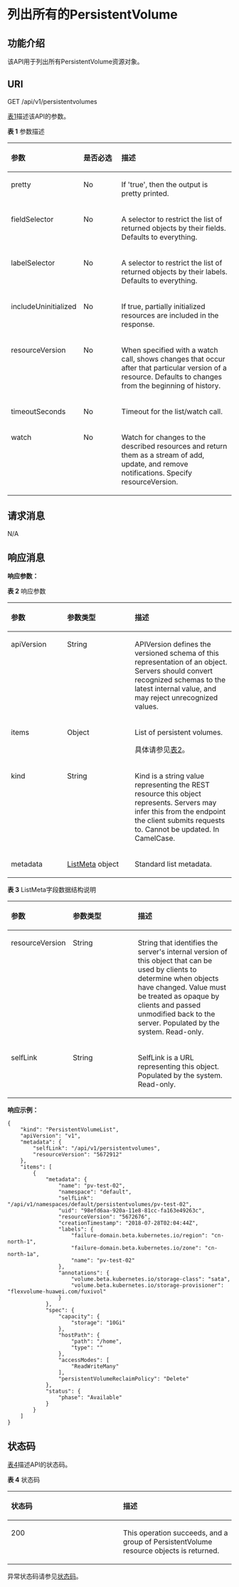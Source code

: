 # 列出所有的PersistentVolume<a name="cce_02_0081"></a>

## 功能介绍<a name="sf7e61042b8f443ffaba2eede91eb90a2"></a>

该API用于列出所有PersistentVolume资源对象。

## URI<a name="s400c42cac85c4b71a31cc649b53f17d7"></a>

GET /api/v1/persistentvolumes

[表1](#tbf6cfcabd5e94f8bbbf94427987ba7b4)描述该API的参数。

**表 1**  参数描述

<a name="tbf6cfcabd5e94f8bbbf94427987ba7b4"></a>
<table><thead align="left"><tr id="r6af560f2f36b4afc9de828d2ab6c0224"><th class="cellrowborder" valign="top" width="22.06%" id="mcps1.2.4.1.1"><p id="ad8ed9453c46247148343cf801966069e"><a name="ad8ed9453c46247148343cf801966069e"></a><a name="ad8ed9453c46247148343cf801966069e"></a>参数</p>
</th>
<th class="cellrowborder" valign="top" width="19.99%" id="mcps1.2.4.1.2"><p id="p28684502201939"><a name="p28684502201939"></a><a name="p28684502201939"></a>是否必选</p>
</th>
<th class="cellrowborder" valign="top" width="57.95%" id="mcps1.2.4.1.3"><p id="p41743360201939"><a name="p41743360201939"></a><a name="p41743360201939"></a>描述</p>
</th>
</tr>
</thead>
<tbody><tr id="r16669450f0ab41df8933a056448202e8"><td class="cellrowborder" valign="top" width="22.06%" headers="mcps1.2.4.1.1 "><p id="abab60d7ebc4348ceaec1b212d62c0e12"><a name="abab60d7ebc4348ceaec1b212d62c0e12"></a><a name="abab60d7ebc4348ceaec1b212d62c0e12"></a>pretty</p>
</td>
<td class="cellrowborder" valign="top" width="19.99%" headers="mcps1.2.4.1.2 "><p id="af4d487b0928b4c91b85447452feb2cd4"><a name="af4d487b0928b4c91b85447452feb2cd4"></a><a name="af4d487b0928b4c91b85447452feb2cd4"></a>No</p>
</td>
<td class="cellrowborder" valign="top" width="57.95%" headers="mcps1.2.4.1.3 "><p id="a93b84444ef8a417bb4630276039de34e"><a name="a93b84444ef8a417bb4630276039de34e"></a><a name="a93b84444ef8a417bb4630276039de34e"></a>If 'true', then the output is pretty printed.</p>
</td>
</tr>
<tr id="r921e79f46d3d48ac8899e06ae90f87f4"><td class="cellrowborder" valign="top" width="22.06%" headers="mcps1.2.4.1.1 "><p id="aaf3a19b7f0454befbbe9b488b9a7122e"><a name="aaf3a19b7f0454befbbe9b488b9a7122e"></a><a name="aaf3a19b7f0454befbbe9b488b9a7122e"></a>fieldSelector</p>
</td>
<td class="cellrowborder" valign="top" width="19.99%" headers="mcps1.2.4.1.2 "><p id="a7b0007971d2a469c9b7c509a8d2d7168"><a name="a7b0007971d2a469c9b7c509a8d2d7168"></a><a name="a7b0007971d2a469c9b7c509a8d2d7168"></a>No</p>
</td>
<td class="cellrowborder" valign="top" width="57.95%" headers="mcps1.2.4.1.3 "><p id="a8ec2ca7b087a48c19a937e43f63fb847"><a name="a8ec2ca7b087a48c19a937e43f63fb847"></a><a name="a8ec2ca7b087a48c19a937e43f63fb847"></a>A selector to restrict the list of returned objects by their fields. Defaults to everything.</p>
</td>
</tr>
<tr id="rb915548bc3764378b919ff04924009c1"><td class="cellrowborder" valign="top" width="22.06%" headers="mcps1.2.4.1.1 "><p id="ae1dd8dfc18314ccb9d369830a9165a3c"><a name="ae1dd8dfc18314ccb9d369830a9165a3c"></a><a name="ae1dd8dfc18314ccb9d369830a9165a3c"></a>labelSelector</p>
</td>
<td class="cellrowborder" valign="top" width="19.99%" headers="mcps1.2.4.1.2 "><p id="afe5ddffdd20a4a5182e516caf7542a05"><a name="afe5ddffdd20a4a5182e516caf7542a05"></a><a name="afe5ddffdd20a4a5182e516caf7542a05"></a>No</p>
</td>
<td class="cellrowborder" valign="top" width="57.95%" headers="mcps1.2.4.1.3 "><p id="ab72bc3ae9cc944e3b929f3a59da5c68a"><a name="ab72bc3ae9cc944e3b929f3a59da5c68a"></a><a name="ab72bc3ae9cc944e3b929f3a59da5c68a"></a>A selector to restrict the list of returned objects by their labels. Defaults to everything.</p>
</td>
</tr>
<tr id="r3534cb2328464748ac4ebfc74600705d"><td class="cellrowborder" valign="top" width="22.06%" headers="mcps1.2.4.1.1 "><p id="af991179441b9405b8c432af4e4ef7007"><a name="af991179441b9405b8c432af4e4ef7007"></a><a name="af991179441b9405b8c432af4e4ef7007"></a>includeUninitialized</p>
</td>
<td class="cellrowborder" valign="top" width="19.99%" headers="mcps1.2.4.1.2 "><p id="a8acd212117cd4f20a6f4f7e494317af2"><a name="a8acd212117cd4f20a6f4f7e494317af2"></a><a name="a8acd212117cd4f20a6f4f7e494317af2"></a>No</p>
</td>
<td class="cellrowborder" valign="top" width="57.95%" headers="mcps1.2.4.1.3 "><p id="a7b3cd02ad20c4862a165b5911e72e5ab"><a name="a7b3cd02ad20c4862a165b5911e72e5ab"></a><a name="a7b3cd02ad20c4862a165b5911e72e5ab"></a>If true, partially initialized resources are included in the response.</p>
</td>
</tr>
<tr id="r301923f3838d459eb1d67b564857f7fb"><td class="cellrowborder" valign="top" width="22.06%" headers="mcps1.2.4.1.1 "><p id="zh-cn_topic_0079615014_p252141194858"><a name="zh-cn_topic_0079615014_p252141194858"></a><a name="zh-cn_topic_0079615014_p252141194858"></a>resourceVersion</p>
</td>
<td class="cellrowborder" valign="top" width="19.99%" headers="mcps1.2.4.1.2 "><p id="aa3a7909553dc495bb5de644fe3dd8139"><a name="aa3a7909553dc495bb5de644fe3dd8139"></a><a name="aa3a7909553dc495bb5de644fe3dd8139"></a>No</p>
</td>
<td class="cellrowborder" valign="top" width="57.95%" headers="mcps1.2.4.1.3 "><p id="a1a8b9824958546b6960819b8b46185e5"><a name="a1a8b9824958546b6960819b8b46185e5"></a><a name="a1a8b9824958546b6960819b8b46185e5"></a>When specified with a watch call, shows changes that occur after that particular version of a resource. Defaults to changes from the beginning of history.</p>
</td>
</tr>
<tr id="r430b3cf656354984a9c00f2ae6b2f39c"><td class="cellrowborder" valign="top" width="22.06%" headers="mcps1.2.4.1.1 "><p id="a3e0e853a80f749bdabde27857790df80"><a name="a3e0e853a80f749bdabde27857790df80"></a><a name="a3e0e853a80f749bdabde27857790df80"></a>timeoutSeconds</p>
</td>
<td class="cellrowborder" valign="top" width="19.99%" headers="mcps1.2.4.1.2 "><p id="a4f0494d334f24f5ba645dd79d7d5af15"><a name="a4f0494d334f24f5ba645dd79d7d5af15"></a><a name="a4f0494d334f24f5ba645dd79d7d5af15"></a>No</p>
</td>
<td class="cellrowborder" valign="top" width="57.95%" headers="mcps1.2.4.1.3 "><p id="afdc203f80c7748cf947f9724e04063dd"><a name="afdc203f80c7748cf947f9724e04063dd"></a><a name="afdc203f80c7748cf947f9724e04063dd"></a>Timeout for the list/watch call.</p>
</td>
</tr>
<tr id="rae45e71ecfba48bd86b86c7a3f3de003"><td class="cellrowborder" valign="top" width="22.06%" headers="mcps1.2.4.1.1 "><p id="adb16543fb0d54b98b587516041b8744b"><a name="adb16543fb0d54b98b587516041b8744b"></a><a name="adb16543fb0d54b98b587516041b8744b"></a>watch</p>
</td>
<td class="cellrowborder" valign="top" width="19.99%" headers="mcps1.2.4.1.2 "><p id="ada85fd295cb2478db6c4de13886fca39"><a name="ada85fd295cb2478db6c4de13886fca39"></a><a name="ada85fd295cb2478db6c4de13886fca39"></a>No</p>
</td>
<td class="cellrowborder" valign="top" width="57.95%" headers="mcps1.2.4.1.3 "><p id="afc29214a680c4f2b9af39af8e6ca1fd9"><a name="afc29214a680c4f2b9af39af8e6ca1fd9"></a><a name="afc29214a680c4f2b9af39af8e6ca1fd9"></a>Watch for changes to the described resources and return them as a stream of add, update, and remove notifications. Specify resourceVersion.</p>
</td>
</tr>
</tbody>
</table>

## 请求消息<a name="sfe2a0ff9b685403e99828e084231f0c5"></a>

N/A

## 响应消息<a name="s26637b3073a54198a524722022ff5ab4"></a>

**响应参数：**

**表 2**  响应参数

<a name="t96eb17162dc541b0ac14da07f10d4a59"></a>
<table><thead align="left"><tr id="r9b876eed979f4d8d95cc73130bdcef0c"><th class="cellrowborder" valign="top" width="25.069999999999997%" id="mcps1.2.4.1.1"><p id="a25728619ecab48b6953dc2a9d523978f"><a name="a25728619ecab48b6953dc2a9d523978f"></a><a name="a25728619ecab48b6953dc2a9d523978f"></a>参数</p>
</th>
<th class="cellrowborder" valign="top" width="30.130000000000003%" id="mcps1.2.4.1.2"><p id="p9344806201939"><a name="p9344806201939"></a><a name="p9344806201939"></a>参数类型</p>
</th>
<th class="cellrowborder" valign="top" width="44.800000000000004%" id="mcps1.2.4.1.3"><p id="p18731826201939"><a name="p18731826201939"></a><a name="p18731826201939"></a>描述</p>
</th>
</tr>
</thead>
<tbody><tr id="r81ae86da92b843d4892e839345bb9ba2"><td class="cellrowborder" valign="top" width="25.069999999999997%" headers="mcps1.2.4.1.1 "><p id="a5c610a6a9cb94585a3c8dc123407bbdc"><a name="a5c610a6a9cb94585a3c8dc123407bbdc"></a><a name="a5c610a6a9cb94585a3c8dc123407bbdc"></a>apiVersion</p>
</td>
<td class="cellrowborder" valign="top" width="30.130000000000003%" headers="mcps1.2.4.1.2 "><p id="acf1f5b6b90874a97bb1235462e636c19"><a name="acf1f5b6b90874a97bb1235462e636c19"></a><a name="acf1f5b6b90874a97bb1235462e636c19"></a>String</p>
</td>
<td class="cellrowborder" valign="top" width="44.800000000000004%" headers="mcps1.2.4.1.3 "><p id="a84a7688aa18c44328dff13e3b4ae7a1b"><a name="a84a7688aa18c44328dff13e3b4ae7a1b"></a><a name="a84a7688aa18c44328dff13e3b4ae7a1b"></a>APIVersion defines the versioned schema of this representation of an object. Servers should convert recognized schemas to the latest internal value, and may reject unrecognized values.</p>
</td>
</tr>
<tr id="ra3b61a1c18234ae5895fce21580fa7cf"><td class="cellrowborder" valign="top" width="25.069999999999997%" headers="mcps1.2.4.1.1 "><p id="ae197de9e4fdd41a5bb2b36da2741624f"><a name="ae197de9e4fdd41a5bb2b36da2741624f"></a><a name="ae197de9e4fdd41a5bb2b36da2741624f"></a>items</p>
</td>
<td class="cellrowborder" valign="top" width="30.130000000000003%" headers="mcps1.2.4.1.2 "><p id="aeed7e4fc9cb046bb8a31f51a08a01ba3"><a name="aeed7e4fc9cb046bb8a31f51a08a01ba3"></a><a name="aeed7e4fc9cb046bb8a31f51a08a01ba3"></a>Object</p>
</td>
<td class="cellrowborder" valign="top" width="44.800000000000004%" headers="mcps1.2.4.1.3 "><p id="a6f1336d639b14f52aefdbed32248f795"><a name="a6f1336d639b14f52aefdbed32248f795"></a><a name="a6f1336d639b14f52aefdbed32248f795"></a>List of persistent volumes.</p>
<p id="p43239512330"><a name="p43239512330"></a><a name="p43239512330"></a>具体请参见<a href="创建PersistentVolume-0.md#tfdb73431f39846d4a56ec4eb558e1617">表2</a>。</p>
</td>
</tr>
<tr id="r1eae1b232e4a40a282f48a6c5dcfd2de"><td class="cellrowborder" valign="top" width="25.069999999999997%" headers="mcps1.2.4.1.1 "><p id="a7a01181f00f44f6ab8f5a7308e2962bf"><a name="a7a01181f00f44f6ab8f5a7308e2962bf"></a><a name="a7a01181f00f44f6ab8f5a7308e2962bf"></a>kind</p>
</td>
<td class="cellrowborder" valign="top" width="30.130000000000003%" headers="mcps1.2.4.1.2 "><p id="a6f22d7ee594448ac9671530b2409b5cf"><a name="a6f22d7ee594448ac9671530b2409b5cf"></a><a name="a6f22d7ee594448ac9671530b2409b5cf"></a>String</p>
</td>
<td class="cellrowborder" valign="top" width="44.800000000000004%" headers="mcps1.2.4.1.3 "><p id="ab30461c3d24c4fb09f0f123ef11464e8"><a name="ab30461c3d24c4fb09f0f123ef11464e8"></a><a name="ab30461c3d24c4fb09f0f123ef11464e8"></a>Kind is a string value representing the REST resource this object represents. Servers may infer this from the endpoint the client submits requests to. Cannot be updated. In CamelCase.</p>
</td>
</tr>
<tr id="rf8a0ebda4114493e87e8ed92cdb6f07b"><td class="cellrowborder" valign="top" width="25.069999999999997%" headers="mcps1.2.4.1.1 "><p id="aca8ab7d645b34ec883c36ed5ce5a61f9"><a name="aca8ab7d645b34ec883c36ed5ce5a61f9"></a><a name="aca8ab7d645b34ec883c36ed5ce5a61f9"></a>metadata</p>
</td>
<td class="cellrowborder" valign="top" width="30.130000000000003%" headers="mcps1.2.4.1.2 "><p id="a431bb762c443456daa7cbcbc93a1b21e"><a name="a431bb762c443456daa7cbcbc93a1b21e"></a><a name="a431bb762c443456daa7cbcbc93a1b21e"></a><a href="#t0259714600444a569592dde7d2f11c77">ListMeta</a> object</p>
</td>
<td class="cellrowborder" valign="top" width="44.800000000000004%" headers="mcps1.2.4.1.3 "><p id="a22186cc4bee94b23aa645545743ffbd1"><a name="a22186cc4bee94b23aa645545743ffbd1"></a><a name="a22186cc4bee94b23aa645545743ffbd1"></a>Standard list metadata.</p>
</td>
</tr>
</tbody>
</table>

**表 3**  ListMeta字段数据结构说明

<a name="t0259714600444a569592dde7d2f11c77"></a>
<table><thead align="left"><tr id="r62083060c9ac4d788389dfaff36156f6"><th class="cellrowborder" valign="top" width="25.069999999999997%" id="mcps1.2.4.1.1"><p id="a17fd4491bed6482ca1cb9a83c977e093"><a name="a17fd4491bed6482ca1cb9a83c977e093"></a><a name="a17fd4491bed6482ca1cb9a83c977e093"></a>参数</p>
</th>
<th class="cellrowborder" valign="top" width="30.130000000000003%" id="mcps1.2.4.1.2"><p id="p55506439201939"><a name="p55506439201939"></a><a name="p55506439201939"></a>参数类型</p>
</th>
<th class="cellrowborder" valign="top" width="44.800000000000004%" id="mcps1.2.4.1.3"><p id="p66836606201939"><a name="p66836606201939"></a><a name="p66836606201939"></a>描述</p>
</th>
</tr>
</thead>
<tbody><tr id="r9ef9105ba37d463f9c89317699d38d03"><td class="cellrowborder" valign="top" width="25.069999999999997%" headers="mcps1.2.4.1.1 "><p id="a22e75999705045ddb98446ba0a906555"><a name="a22e75999705045ddb98446ba0a906555"></a><a name="a22e75999705045ddb98446ba0a906555"></a>resourceVersion</p>
</td>
<td class="cellrowborder" valign="top" width="30.130000000000003%" headers="mcps1.2.4.1.2 "><p id="ad0f806bec88d4b60b5019cb693021627"><a name="ad0f806bec88d4b60b5019cb693021627"></a><a name="ad0f806bec88d4b60b5019cb693021627"></a>String</p>
</td>
<td class="cellrowborder" valign="top" width="44.800000000000004%" headers="mcps1.2.4.1.3 "><p id="a0558a3612ad24ef28973afa11def0bbd"><a name="a0558a3612ad24ef28973afa11def0bbd"></a><a name="a0558a3612ad24ef28973afa11def0bbd"></a>String that identifies the server's internal version of this object that can be used by clients to determine when objects have changed. Value must be treated as opaque by clients and passed unmodified back to the server. Populated by the system. Read-only.</p>
</td>
</tr>
<tr id="r7ed17774e0cc459da534582eb6d532e3"><td class="cellrowborder" valign="top" width="25.069999999999997%" headers="mcps1.2.4.1.1 "><p id="abdcb80924b704166a4b0302e10283595"><a name="abdcb80924b704166a4b0302e10283595"></a><a name="abdcb80924b704166a4b0302e10283595"></a>selfLink</p>
</td>
<td class="cellrowborder" valign="top" width="30.130000000000003%" headers="mcps1.2.4.1.2 "><p id="af39bf7dc4ce94309912cf5f6f5e18e2b"><a name="af39bf7dc4ce94309912cf5f6f5e18e2b"></a><a name="af39bf7dc4ce94309912cf5f6f5e18e2b"></a>String</p>
</td>
<td class="cellrowborder" valign="top" width="44.800000000000004%" headers="mcps1.2.4.1.3 "><p id="a14f08edb188142508c0b28b2dbb90274"><a name="a14f08edb188142508c0b28b2dbb90274"></a><a name="a14f08edb188142508c0b28b2dbb90274"></a>SelfLink is a URL representing this object. Populated by the system. Read-only.</p>
</td>
</tr>
</tbody>
</table>

**响应示例：**

```
{
    "kind": "PersistentVolumeList",
    "apiVersion": "v1",
    "metadata": {
        "selfLink": "/api/v1/persistentvolumes",
        "resourceVersion": "5672912"
    },
    "items": [
        {
            "metadata": {
                "name": "pv-test-02",
                "namespace": "default",
                "selfLink": "/api/v1/namespaces/default/persistentvolumes/pv-test-02",
                "uid": "98efd6aa-920a-11e8-81cc-fa163e49263c",
                "resourceVersion": "5672676",
                "creationTimestamp": "2018-07-28T02:04:44Z",
                "labels": {
                    "failure-domain.beta.kubernetes.io/region": "cn-north-1",
                    "failure-domain.beta.kubernetes.io/zone": "cn-north-1a",
                    "name": "pv-test-02"
                },
                "annotations": {
                    "volume.beta.kubernetes.io/storage-class": "sata",
                    "volume.beta.kubernetes.io/storage-provisioner": "flexvolume-huawei.com/fuxivol"
                }
            },
            "spec": {
                "capacity": {
                    "storage": "10Gi"
                },
                "hostPath": {
                    "path": "/home",
                    "type": ""
                },
                "accessModes": [
                    "ReadWriteMany"
                ],
                "persistentVolumeReclaimPolicy": "Delete"
            },
            "status": {
                "phase": "Available"
            }
        }
    ]
}
```

## 状态码<a name="s65e32268b5f54d8b8a04518fb9f0779c"></a>

[表4](#t9fcf45e15dd94c479fec1cde9e04f2eb)描述API的状态码。

**表 4**  状态码

<a name="t9fcf45e15dd94c479fec1cde9e04f2eb"></a>
<table><thead align="left"><tr id="ra7e381a3ead0489aa3757438ec867d17"><th class="cellrowborder" valign="top" width="50%" id="mcps1.2.3.1.1"><p id="p23983097201939"><a name="p23983097201939"></a><a name="p23983097201939"></a>状态码</p>
</th>
<th class="cellrowborder" valign="top" width="50%" id="mcps1.2.3.1.2"><p id="p63582696201939"><a name="p63582696201939"></a><a name="p63582696201939"></a>描述</p>
</th>
</tr>
</thead>
<tbody><tr id="r209c90b9d3fe4264aa12faf61b5464f3"><td class="cellrowborder" valign="top" width="50%" headers="mcps1.2.3.1.1 "><p id="a948dca46ff954c04935f4addc90d3399"><a name="a948dca46ff954c04935f4addc90d3399"></a><a name="a948dca46ff954c04935f4addc90d3399"></a>200</p>
</td>
<td class="cellrowborder" valign="top" width="50%" headers="mcps1.2.3.1.2 "><p id="ab8d8465a2531440989b1b0d21c28d85b"><a name="ab8d8465a2531440989b1b0d21c28d85b"></a><a name="ab8d8465a2531440989b1b0d21c28d85b"></a>This operation succeeds, and a group of PersistentVolume resource objects is returned.</p>
</td>
</tr>
</tbody>
</table>

异常状态码请参见[状态码](状态码.md)。

